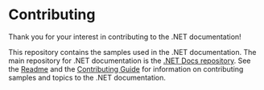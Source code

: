 # Contributing

Thank you for your interest in contributing to the .NET documentation!

This repository contains the samples used in the .NET documentation. The main repository for .NET documentation is the [.NET Docs repository](https://github.com/dotnet/docs). See the [Readme](README.md) and the [Contributing Guide](https://docs.microsoft.com/contribute/dotnet/dotnet-contribute) for information on contributing samples and topics to the .NET documentation.
